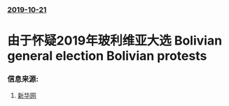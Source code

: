 ### [2019-10-21](/news/2019/10/21/index.md)

##### 
#  由于怀疑2019年玻利维亚大选 Bolivian general election Bolivian protests 




### 信息来源:

1. [新华网](http://www.xinhuanet.com/world/2019-10/25/c_1125152569.htm)
